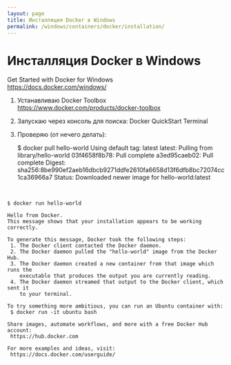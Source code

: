```yaml
---
layout: page
title: Инсталляция Docker в Windows
permalink: /windows/containers/docker/installation/
---
```


# Инсталляция Docker в Windows

Get Started with Docker for Windows  
https://docs.docker.com/windows/


1) Устанавливаю Docker Toolbox  
https://www.docker.com/products/docker-toolbox

2) Запускаю через консоль для поиска: Docker QuickStart Terminal

3) Проверяю (от нечего делать):

    $ docker pull hello-world
    Using default tag: latest
    latest: Pulling from library/hello-world
    03f4658f8b78: Pull complete
    a3ed95caeb02: Pull complete
    Digest: sha256:8be990ef2aeb16dbcb9271ddfe2610fa6658d13f6dfb8bc72074cc1ca36966a7
    Status: Downloaded newer image for hello-world:latest

<br/>

    $ docker run hello-world

    Hello from Docker.
    This message shows that your installation appears to be working correctly.

    To generate this message, Docker took the following steps:
     1. The Docker client contacted the Docker daemon.
     2. The Docker daemon pulled the "hello-world" image from the Docker Hub.
     3. The Docker daemon created a new container from that image which runs the
        executable that produces the output you are currently reading.
     4. The Docker daemon streamed that output to the Docker client, which sent it
        to your terminal.

    To try something more ambitious, you can run an Ubuntu container with:
     $ docker run -it ubuntu bash

    Share images, automate workflows, and more with a free Docker Hub account:
     https://hub.docker.com

    For more examples and ideas, visit:
     https://docs.docker.com/userguide/
